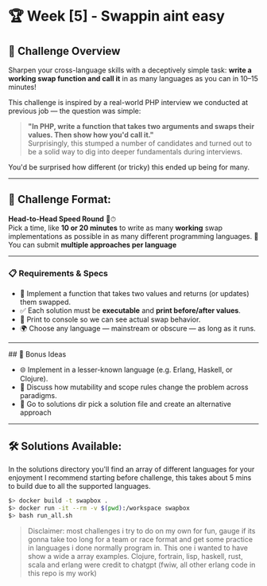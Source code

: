 # 🏆 Week [5] - Swappin aint easy

## 📝 Challenge Overview  
Sharpen your cross-language skills with a deceptively simple task: **write a working swap function and call it** in as many languages as you can in 10–15 minutes!

This challenge is inspired by a real-world PHP interview we conducted at previous job — the question was simple:  
> **"In PHP, write a function that takes two arguments and swaps their values. Then show how you'd call it."**  
Surprisingly, this stumped a number of candidates and turned out to be a solid way to dig into deeper fundamentals during interviews.

You'd be surprised how different (or tricky) this ended up being for many. 

---

## 🏁 Challenge Format:  
**Head-to-Head Speed Round** 🔁⏱  
Pick a time, like **10 or 20 minutes** to write as many **working** swap implementations as possible in as many different programming languages.  🏅 You can submit **multiple approaches per language** 

---

### 📋 Requirements & Specs

- 🧠 Implement a function that takes two values and returns (or updates) them swapped.
- ✅ Each solution must be **executable** and **print before/after values**.
- 💬 Print to console so we can see actual swap behavior.
- 🌍 Choose any language — mainstream or obscure — as long as it runs.

---

\## 🎯 Bonus Ideas

- 🌐 Implement in a lesser-known language (e.g. Erlang, Haskell, or Clojure).
- 🤹 Discuss how mutability and scope rules change the problem across paradigms.
- 🧪 Go to solutions dir pick a solution file and create an alternative approach


---

## 🛠 Solutions Available:
In the solutions directory you'll find an array of different languages for your enjoyment 
I recommend starting before challenge, this takes about 5 mins to build due to all the supported languages. 
```bash
$> docker build -t swapbox .
$> docker run -it --rm -v $(pwd):/workspace swapbox
$> bash run_all.sh
```
> Disclaimer: most challenges i try to do on my own for fun, gauge if its gonna take too long for a team or race format
>             and get some practice in languages i done normally program in. This one i wanted to have show a wide a array 
>             examples. Clojure, fortrain, lisp, haskell, rust, scala and erlang were credit to chatgpt (fwiw, all other erlang 
>             code in this repo is my work)
